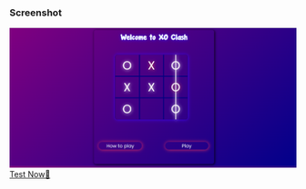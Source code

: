 <h3>Screenshot</h3>
<img src="./Screenshot.png"></img>
<a href="https://hershyz-xoclash.netlify.app">Test Now🚀</a>